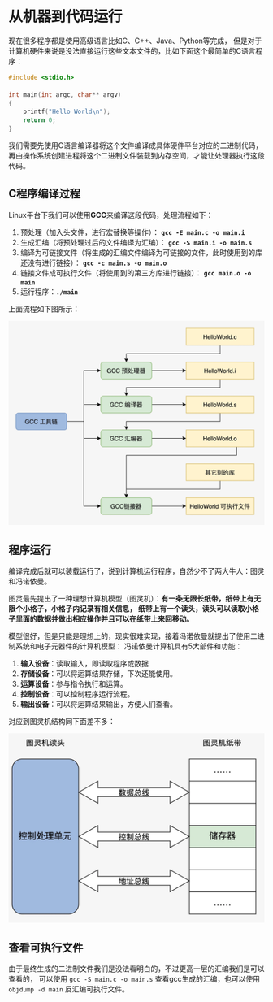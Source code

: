 # 从机器到代码运行

现在很多程序都是使用高级语言比如C、C++、Java、Python等完成，
但是对于计算机硬件来说是没法直接运行这些文本文件的，比如下面这个最简单的C语言程序：

```c
#include <stdio.h>

int main(int argc, char** argv) 
{
    printf("Hello World\n");
    return 0;
}
```

我们需要先使用C语言编译器将这个文件编译成具体硬件平台对应的二进制代码，
再由操作系统创建进程将这个二进制文件装载到内存空间，才能让处理器执行这段代码。

## C程序编译过程

Linux平台下我们可以使用**GCC**来编译这段代码，处理流程如下：

1. 预处理（加入头文件，进行宏替换等操作）：
**`gcc -E main.c -o main.i`**
2. 生成汇编（将预处理过后的文件编译为汇编）：
**`gcc -S main.i -o main.s`**
3. 编译为可链接文件（将生成的汇编文件编译为可链接的文件，此时使用到的库还没有进行链接）：
**`gcc -c main.s -o main.o`**
4. 链接文件成可执行文件（将使用到的第三方库进行链接）：
**`gcc main.o -o main`**
5. 运行程序：**`./main`** 

上面流程如下图所示：

![C程序编译流程](../../static/imgs/010101.webp)

## 程序运行
编译完成后就可以装载运行了，说到计算机运行程序，自然少不了两大牛人：图灵和冯诺依曼。

图灵最先提出了一种理想计算机模型（图灵机）：**有一条无限长纸带，纸带上有无限个小格子，小格子内记录有相关信息，
纸带上有一个读头，读头可以读取小格子里面的数据并做出相应操作并且可以在纸带上来回移动。**

模型很好，但是只能是理想上的，现实很难实现，接着冯诺依曼就提出了使用二进制系统和电子元器件的计算机模型：
冯诺依曼计算机具有5大部件和功能：

1. **输入设备**：读取输入，即读取程序或数据
2. **存储设备**：可以将运算结果存储，下次还能使用。
3. **运算设备**：参与指令执行和运算。
4. **控制设备**：可以控制程序运行流程。
5. **输出设备**：可以将运算结果输出，方便人们查看。

对应到图灵机结构同下面差不多：

![冯诺依曼-图灵机](../../static/imgs/010102.webp)

## 查看可执行文件

由于最终生成的二进制文件我们是没法看明白的，不过更高一层的汇编我们是可以查看的，
可以使用 `gcc -S main.c -o main.s` 查看gcc生成的汇编，也可以使用
`objdump -d main` 反汇编可执行文件。

